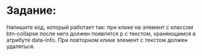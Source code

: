 # Задание:

Напишите код, который работает так: при клике на элемент с классом btn-collapse после него должен появлятся p с текстом, храняющимся в атрибуте data-info. При повторном клике элемент с текстом должен удаляться.
